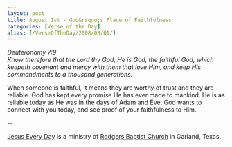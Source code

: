 ```yaml
---
layout: post
title: August 1st - God&rsquo;s Place of Faithfulness
categories: [Verse of the Day]
alias: [/VerseOfTheDay/2008/08/01/]
---
```


_Deuteronomy 7:9  
Know therefore that the Lord thy God, He is God, the faithful God,
which keepeth covenant and mercy with them that love Him, and keep
His commandments to a thousand generations._

When someone is faithful, it means they are worthy of trust and
they are reliable. God has kept every promise He has ever made to
mankind. He is as reliable today as He was in the days of Adam and
Eve. God wants to connect with you today, and see proof of your
faithfulness to Him.

 --

<a href=http://jesuseveryday.net>Jesus Every Day</a> is a ministry of <a href=http://rodgersbaptist.net>Rodgers Baptist Church</a> in Garland, Texas.
